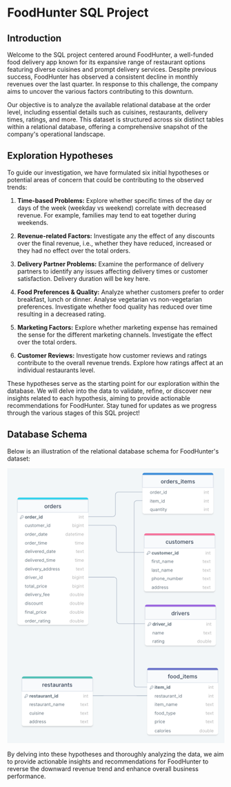 # FoodHunter SQL Project

## Introduction

Welcome to the SQL project centered around FoodHunter, a well-funded food delivery app known for its expansive range of restaurant options featuring diverse cuisines and prompt delivery services. Despite previous success, FoodHunter has observed a consistent decline in monthly revenues over the last quarter. In response to this challenge, the company aims to uncover the various factors contributing to this downturn.

Our objective is to analyze the available relational database at the order level, including essential details such as cuisines, restaurants, delivery times, ratings, and more. This dataset is structured across six distinct tables within a relational database, offering a comprehensive snapshot of the company's operational landscape.

## Exploration Hypotheses

To guide our investigation, we have formulated six initial hypotheses or potential areas of concern that could be contributing to the observed trends:

1. **Time-based Problems:** Explore whether specific times of the day or days of the week (weekday vs weekend) correlate with decreased revenue. For example, families may tend to eat together during weekends. 

2. **Revenue-related Factors:** Investigate any the effect of any discounts over the final revenue, i.e., whether they have reduced, increased or they had no effect over the total orders. 

3. **Delivery Partner Problems:** Examine the performance of delivery partners to identify any issues affecting delivery times or customer satisfaction. Delivery duration will be key here.

4. **Food Preferences & Quality:** Analyze whether customers prefer to order breakfast, lunch or dinner. Analyse vegetarian vs non-vegetarian preferences. Investigate whether food quality has reduced over time resulting in a decreased rating.

5. **Marketing Factors:** Explore whether marketing expense has remained the sense for the different marketing channels. Investigate the effect over the total orders.

6. **Customer Reviews:** Investigate how customer reviews and ratings contribute to the overall revenue trends. Explore how ratings affect at an individual restaurants level.

These hypotheses serve as the starting point for our exploration within the database. We will delve into the data to validate, refine, or discover new insights related to each hypothesis, aiming to provide actionable recommendations for FoodHunter. Stay tuned for updates as we progress through the various stages of this SQL project!

## Database Schema

Below is an illustration of the relational database schema for FoodHunter's dataset:

![Database Schema](https://github.com/guille-gil/SQL-portfolio/raw/main/Foodhunter/schema.png)

By delving into these hypotheses and thoroughly analyzing the data, we aim to provide actionable insights and recommendations for FoodHunter to reverse the downward revenue trend and enhance overall business performance. 

